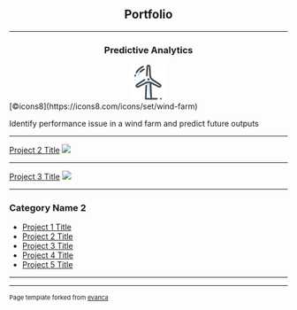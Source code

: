 ## <div align="center">Portfolio</div>

---

### <div align="center">Predictive Analytics</div>

<div align="center"><img src="images/icons8-wind-turbine-64.png?raw=true"/></div>
[©icons8](https://icons8.com/icons/set/wind-farm)

Identify performance issue in a wind farm and predict future outputs



---
[Project 2 Title](/pdf/sample_presentation.pdf)
<img src="images/dummy_thumbnail.jpg?raw=true"/>

---
[Project 3 Title](http://example.com/)
<img src="images/dummy_thumbnail.jpg?raw=true"/>

---

### Category Name 2

- [Project 1 Title](http://example.com/)
- [Project 2 Title](http://example.com/)
- [Project 3 Title](http://example.com/)
- [Project 4 Title](http://example.com/)
- [Project 5 Title](http://example.com/)

---




---
<p style="font-size:11px">Page template forked from <a href="https://github.com/evanca/quick-portfolio">evanca</a></p>
<!-- Remove above link if you don't want to attibute -->
